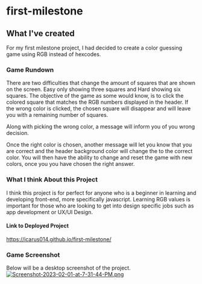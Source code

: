 # first-milestone

## What I've created

For my first milestone project, I had decided to create a color guessing game using RGB instead of hexcodes.

### Game Rundown

There are two difficulties that change the amount of squares that are shown on the screen.
Easy only showing three squares and Hard showing six squares. The objective of the game as some would know, is to click the colored square that matches the RGB numbers displayed in the header. If the wrong color is clicked, the chosen square will disappear and will leave you with a remaining number of squares.

Along with picking the wrong color, a message will inform you of you wrong decision.

Once the right color is chosen, another message will let you know that you are correct and the header background color will change the to the correct color. You will then have the ability to change and reset the game with new colors, once you you have chosen the right answer.

### What I think About this Project

I think this project is for perfect for anyone who is a beginner in learning and developing front-end, more specifically javascript. Learning RGB values is important for those who are looking to get into design specific jobs such as app development or UX/UI Design.

#### Link to Deployed Project

https://icarus014.github.io/first-milestone/

### Game Screenshot

Below will be a desktop screenshot of the project.
[![Screenshot-2023-02-01-at-7-31-44-PM.png](https://i.postimg.cc/FH5nyvQ3/Screenshot-2023-02-01-at-7-31-44-PM.png)](https://postimg.cc/jLcXTG2S)
